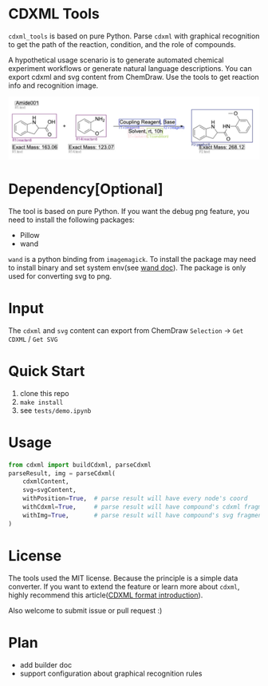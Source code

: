 # CDXML Tools
`cdxml_tools` is based on pure Python. Parse `cdxml` with graphical recognition to get the path of the reaction, condition, and the role of compounds.

A hypothetical usage scenario is to generate automated chemical experiment workflows or generate natural language descriptions. You can export cdxml and svg content from ChemDraw. Use the tools to get reaction info and recognition image.

![](demo.jpeg)

# Dependency[Optional]
The tool is based on pure Python. If you want the debug png feature, you need to install the following packages:
* Pillow
* wand

`wand` is a python binding from `imagemagick`. To install the package may need to install binary and set system env(see [wand doc](https://docs.wand-py.org/en)). The package is only used for converting svg to png.

# Input
The `cdxml` and `svg` content can export from ChemDraw `Selection` -> `Get CDXML` / `Get SVG`

# Quick Start
1. clone this repo
2. `make install`
3. see `tests/demo.ipynb`

# Usage
```python
from cdxml import buildCdxml, parseCdxml
parseResult, img = parseCdxml(
    cdxmlContent,
    svg=svgContent,
    withPosition=True,  # parse result will have every node's coord
    withCdxml=True,     # parse result will have compound's cdxml fragment
    withImg=True,       # parse result will have compound's svg fragment
)
```

# License
The tools used the MIT license. Because the principle is a simple data converter. If you want to extend the feature or learn more about `cdxml`, highly recommend this article([CDXML format introduction](https://depth-first.com/articles/2021/04/07/an-introduction-to-the-chemdraw-cdxml-format/)). 

Also welcome to submit issue or pull request :)

# Plan
* add builder doc
* support configuration about graphical recognition rules
